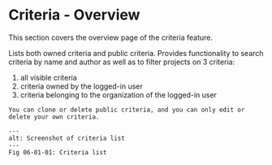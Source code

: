 # Criteria - Overview

This section covers the overview page of the criteria feature.

Lists both owned criteria and public criteria. Provides functionality to search criteria by name and author as well as to filter projects on 3 criteria:

1. all visible criteria
2. criteria owned by the logged-in user
3. criteria belonging to the organization of the logged-in user

```{note}
You can clone or delete public criteria, and you can only edit or delete your own criteria.
```


```{figure} images/criteria_overview.png
---
alt: Screenshot of criteria list
---
Fig 06-01-01: Criteria list
```
